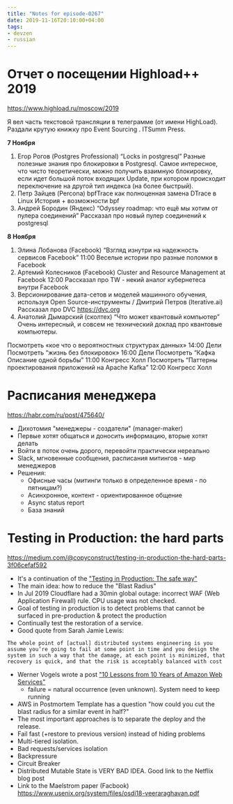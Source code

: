 ```yaml
---
title: "Notes for episode-0267"
date: 2019-11-16T20:10:00+04:00
tags:
- devzen
- russian
---
```


# Отчет о посещении Highload++ 2019
https://www.highload.ru/moscow/2019

Я вел часть текстовой трансляции в телеграмме (от имени HighLoad).
Раздали крутую книжку про Event Sourcing . ITSumm Press.

**7 Ноября**
1. Егор Рогов (Postgres Professional) “Locks in postgresql” Разные полезные знания про блокировки в Postgresql. Самое интересное, что чисто теоретически, можно получить взаимную блокировку, если идет большой поток входящих Update, при котором происходит переключение на другой тип индекса (на более быстрый).
2. Петр Зайцев (Percona) bpfTrace как полноценная замена DTrace в Linux История + возможности bpf
3. Андрей Бородин (Яндекс) “Odyssey roadmap: что ещё мы хотим от пулера соединений” Рассказал про новый пулер соединений к postgresql

**8 Ноября**
1. Элина Лобанова (Facebook) “Взгляд изнутри на надежность сервисов Facebook” 11:00 Веселые истории про разные поломки в Facebook
2. Артемий Колесников (Facebook) Cluster and Resource Management at Facebook 12:00 Рассказал про TW - некий аналог кубернетеса внутри Facebook
3. Версионирование дата-сетов и моделей машинного обучения, используя Open Source-инструменты / Дмитрий Петров (Iterative.ai) Рассказал про DVC https://dvc.org
4. Анатолий Дымарский (сколтех) “Что может квантовый компьютер” Очень интересный, и совсем не технический доклад про квантовые компьютеры.

Посмотреть «кое что о вероятностных структурах данных» 14:00 Дели
Посмотреть “жизнь без блокировок» 16:00 Дели
Посмотреть “Кафка Описание одной борьбы” 11:00 Конгресс Холл
Посмотреть “Паттерны проектирования приложений на Apache Kafka” 12:00 Конгресс Холл

# Расписания менеджера
https://habr.com/ru/post/475640/

- Дихотомия "менеджеры - создатели" (manager-maker)
- Первые хотят общаться и доносить информацию, вторые хотят делать
- Войти в поток очень дорого, перевойти практически нереально
- Slack, мгновенные сообщения, расписания митингов - мир менеджеров
- Решения:
  - Офисные часы (митинги только в определенное время - по пятницам?)
  - Асинхронное, контент - ориентированное общение
  - Async status report
  - База знаний

# Testing in Production: the hard parts
https://medium.com/@copyconstruct/testing-in-production-the-hard-parts-3f06cefaf592

- It's a continuation of the ["Testing in Production: The safe way"](https://medium.com/@copyconstruct/testing-in-production-the-safe-way-18ca102d0ef1)
- The main idea: how to reduce the "Blast Radius" 
- In Jul 2019 Cloudflare had a 30min global outage: incorrect WAF (Web Application Firewall) rule. CPU usage was not checked.
- Goal of testing in production is to detect problems that cannot be surfaced in pre-production & protect the production
- Continually test the restoration of a service.
- Good quote from Sarah Jamie Lewis:
```
The whole point of [actual] distributed systems engineering is you assume you’re going to fail at some point in time and you design the system in such a way that the damage, at each point is minimized, that recovery is quick, and that the risk is acceptably balanced with cost
```
- Werner Vogels wrote a post ["10 Lessons from 10 Years of Amazon Web Services"](https://www.allthingsdistributed.com/2016/03/10-lessons-from-10-years-of-aws.html)
  - failure = natural occurrence (even unknown). System need to keep running
- AWS in Postmortem Template has a question "how could you cut the blast radius for a similar event in half?"
- The most important approaches is to separate the deploy and the release.
- Fail fast (+restore to previous version) instead of hiding problems
- Multi-tiered isolation.
- Bad requests/services isolation
- Backpressure
- Circuit Breaker
- Distributed Mutable State is VERY BAD IDEA. Good link to the Netflix blog post
- Link to the Maelstrom paper (Facbook) https://www.usenix.org/system/files/osdi18-veeraraghavan.pdf
